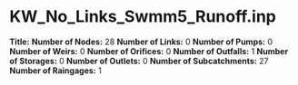 # KW_No_Links_Swmm5_Runoff.inp
**Title:** 
**Number of Nodes:** 28
**Number of Links:** 0
**Number of Pumps:** 0
**Number of Weirs:** 0
**Number of Orifices:** 0
**Number of Outfalls:** 1
**Number of Storages:** 0
**Number of Outlets:** 0
**Number of Subcatchments:** 27
**Number of Raingages:** 1
